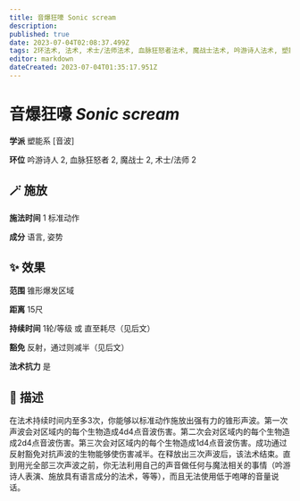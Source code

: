 ```yaml
---
title: 音爆狂嚎 Sonic scream
description: 
published: true
date: 2023-07-04T02:08:37.499Z
tags: 2环法术, 法术, 术士/法师法术, 血脉狂怒者法术, 魔战士法术, 吟游诗人法术, 塑能系, 音波
editor: markdown
dateCreated: 2023-07-04T01:35:17.951Z
---
```


# **音爆狂嚎** *Sonic scream*

**学派** 塑能系 \[音波\] 

**环位** 吟游诗人 2, 血脉狂怒者 2, 魔战士 2, 术士/法师 2

## 🪄 施放

**施法时间** 1 标准动作

**成分** 语言, 姿势

## ✨ 效果  

**范围** 锥形爆发区域

**距离** 15尺  

**持续时间** 1轮/等级 或 直至耗尽（见后文） 

**豁免** 反射，通过则减半（见后文）

**法术抗力** 是

## 📖 描述

在法术持续时间内至多3次，你能够以标准动作施放出强有力的锥形声波。第一次声波会对区域内的每个生物造成4d4点音波伤害。第二次会对区域内的每个生物造成2d4点音波伤害。第三次会对区域内的每个生物造成1d4点音波伤害。成功通过反射豁免对抗声波的生物能够使伤害减半。在释放出三次声波后，该法术结束。直到用光全部三次声波之前，你无法利用自己的声音做任何与魔法相关的事情（吟游诗人表演、施放具有语言成分的法术，等等），而且无法使用低于咆哮的音量说话。
    